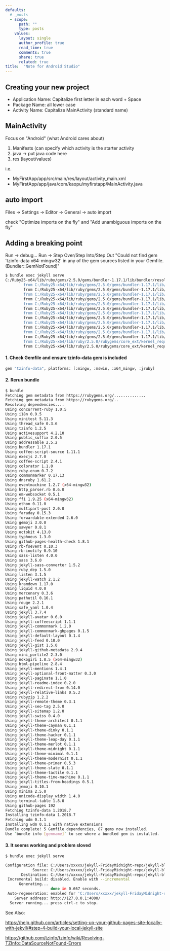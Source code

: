 ```yaml
---
defaults:
  # _posts
  - scope:
      path: ""
      type: posts
    values:
      layout: single
      author_profile: true
      read_time: true
      comments: true
      share: true
      related: true
title:  "Note for Android Studio"
---
```


## Creating your new project  ##

- Application Name: Capitalize first letter in each word + Space
- Package Name: all lower case
- Activity Name: Capitalize MainActivity (standard name)

## MainActivity ##
Focus on "Android" (what Android cares about)
1. Manifests (can specify which activity is the starter activity
2. java -> put java code here
3. res (layout/values)

i.e.
- MyFirstApp/app/src/main/res/layout/activity_main.xml
- MyFirstApp/app/java/com/kaopu/myfirstapp/MainActivity.java

## auto import ##

Files -> Settings -> Editor -> General -> auto import 

check "Optimize imports on the fly" and "Add unambiguous imports on the fly"

## Adding a breaking point ##

Run -> debug... 
Run -> Step Over/Step Into/Step Out
"Could not find gem 'tzinfo-data x64-mingw32' in any of the gem sources listed in your Gemfile. (Bundler::GemNotFound)" 

```bash
$ bundle exec jekyll serve
C:/Ruby25-x64/lib/ruby/gems/2.5.0/gems/bundler-1.17.1/lib/bundler/resolver.rb:287:in `block in verify_gemfile_dependencies_are_found!': Could not find gem 'tzinfo-data x64-mingw32' in any of the gem sources listed in your Gemfile. (Bundler::GemNotFound)
        from C:/Ruby25-x64/lib/ruby/gems/2.5.0/gems/bundler-1.17.1/lib/bundler/resolver.rb:255:in `each'
        from C:/Ruby25-x64/lib/ruby/gems/2.5.0/gems/bundler-1.17.1/lib/bundler/resolver.rb:255:in `verify_gemfile_dependencies_are_found!'
        from C:/Ruby25-x64/lib/ruby/gems/2.5.0/gems/bundler-1.17.1/lib/bundler/resolver.rb:49:in `start'
        from C:/Ruby25-x64/lib/ruby/gems/2.5.0/gems/bundler-1.17.1/lib/bundler/resolver.rb:22:in `resolve'
        from C:/Ruby25-x64/lib/ruby/gems/2.5.0/gems/bundler-1.17.1/lib/bundler/definition.rb:258:in `resolve'
        from C:/Ruby25-x64/lib/ruby/gems/2.5.0/gems/bundler-1.17.1/lib/bundler/definition.rb:170:in `specs'
        from C:/Ruby25-x64/lib/ruby/gems/2.5.0/gems/bundler-1.17.1/lib/bundler/definition.rb:237:in `specs_for'
        from C:/Ruby25-x64/lib/ruby/gems/2.5.0/gems/bundler-1.17.1/lib/bundler/definition.rb:226:in `requested_specs'
        from C:/Ruby25-x64/lib/ruby/gems/2.5.0/gems/bundler-1.17.1/lib/bundler/runtime.rb:108:in `block in definition_method'
        from C:/Ruby25-x64/lib/ruby/gems/2.5.0/gems/bundler-1.17.1/lib/bundler/runtime.rb:20:in `setup'
        from C:/Ruby25-x64/lib/ruby/gems/2.5.0/gems/bundler-1.17.1/lib/bundler.rb:107:in `setup'
        from C:/Ruby25-x64/lib/ruby/gems/2.5.0/gems/bundler-1.17.1/lib/bundler/setup.rb:20:in `<top (required)>'
        from C:/Ruby25-x64/lib/ruby/2.5.0/rubygems/core_ext/kernel_require.rb:59:in `require'
        from C:/Ruby25-x64/lib/ruby/2.5.0/rubygems/core_ext/kernel_require.rb:59:in `require'
```

#### 1. Check Gemfile and ensure tzinfo-data gem is included ####

```bash
gem "tzinfo-data", platforms: [:mingw, :mswin, :x64_mingw, :jruby]
```

#### 2. Rerun bundle ####
      
```bash
$ bundle
Fetching gem metadata from https://rubygems.org/..............
Fetching gem metadata from https://rubygems.org/..
Resolving dependencies....
Using concurrent-ruby 1.0.5
Using i18n 0.9.5
Using minitest 5.11.3
Using thread_safe 0.3.6
Using tzinfo 1.2.5
Using activesupport 4.2.10
Using public_suffix 2.0.5
Using addressable 2.5.2
Using bundler 1.17.1
Using coffee-script-source 1.11.1
Using execjs 2.7.0
Using coffee-script 2.4.1
Using colorator 1.1.0
Using ruby-enum 0.7.2
Using commonmarker 0.17.13
Using dnsruby 1.61.2
Using eventmachine 1.2.7 (x64-mingw32)
Using http_parser.rb 0.6.0
Using em-websocket 0.5.1
Using ffi 1.9.25 (x64-mingw32)
Using ethon 0.11.0
Using multipart-post 2.0.0
Using faraday 0.15.3
Using forwardable-extended 2.6.0
Using gemoji 3.0.0
Using sawyer 0.8.1
Using octokit 4.13.0
Using typhoeus 1.3.0
Using github-pages-health-check 1.8.1
Using rb-fsevent 0.10.3
Using rb-inotify 0.9.10
Using sass-listen 4.0.0
Using sass 3.6.0
Using jekyll-sass-converter 1.5.2
Using ruby_dep 1.5.0
Using listen 3.1.5
Using jekyll-watch 2.1.2
Using kramdown 1.17.0
Using liquid 4.0.0
Using mercenary 0.3.6
Using pathutil 0.16.1
Using rouge 2.2.1
Using safe_yaml 1.0.4
Using jekyll 3.7.4
Using jekyll-avatar 0.6.0
Using jekyll-coffeescript 1.1.1
Using jekyll-commonmark 1.2.0
Using jekyll-commonmark-ghpages 0.1.5
Using jekyll-default-layout 0.1.4
Using jekyll-feed 0.10.0
Using jekyll-gist 1.5.0
Using jekyll-github-metadata 2.9.4
Using mini_portile2 2.3.0
Using nokogiri 1.8.5 (x64-mingw32)
Using html-pipeline 2.8.4
Using jekyll-mentions 1.4.1
Using jekyll-optional-front-matter 0.3.0
Using jekyll-paginate 1.1.0
Using jekyll-readme-index 0.2.0
Using jekyll-redirect-from 0.14.0
Using jekyll-relative-links 0.5.3
Using rubyzip 1.2.2
Using jekyll-remote-theme 0.3.1
Using jekyll-seo-tag 2.5.0
Using jekyll-sitemap 1.2.0
Using jekyll-swiss 0.4.0
Using jekyll-theme-architect 0.1.1
Using jekyll-theme-cayman 0.1.1
Using jekyll-theme-dinky 0.1.1
Using jekyll-theme-hacker 0.1.1
Using jekyll-theme-leap-day 0.1.1
Using jekyll-theme-merlot 0.1.1
Using jekyll-theme-midnight 0.1.1
Using jekyll-theme-minimal 0.1.1
Using jekyll-theme-modernist 0.1.1
Using jekyll-theme-primer 0.5.3
Using jekyll-theme-slate 0.1.1
Using jekyll-theme-tactile 0.1.1
Using jekyll-theme-time-machine 0.1.1
Using jekyll-titles-from-headings 0.5.1
Using jemoji 0.10.1
Using minima 2.5.0
Using unicode-display_width 1.4.0
Using terminal-table 1.8.0
Using github-pages 192
Fetching tzinfo-data 1.2018.7
Installing tzinfo-data 1.2018.7
Fetching wdm 0.1.1
Installing wdm 0.1.1 with native extensions
Bundle complete! 5 Gemfile dependencies, 87 gems now installed.
Use `bundle info [gemname]` to see where a bundled gem is installed.
```

#### 3. It seems working and problem sloved ####

```bash
$ bundle exec jekyll serve

Configuration file: C:/Users/xxxxx/jekyll-FridayMidnight-repo/jekyll-blog-FriMid-repo/_config.yml
            Source: C:/Users/xxxxx/jekyll-FridayMidnight-repo/jekyll-blog-FriMid-repo
       Destination: C:/Users/xxxxx/jekyll-FridayMidnight-repo/jekyll-blog-FriMid-repo/_site
 Incremental build: disabled. Enable with --incremental
      Generating...
                    done in 0.667 seconds.
 Auto-regeneration: enabled for 'C:/Users/xxxxx/jekyll-FridayMidnight-repo/jekyll-blog-FriMid-repo'
    Server address: http://127.0.0.1:4000/
  Server running... press ctrl-c to stop.
```

See Also: 

<a href="https://help.github.com/articles/setting-up-your-github-pages-site-locally-with-jekyll/#step-4-build-your-local-jekyll-site">https://help.github.com/articles/setting-up-your-github-pages-site-locally-with-jekyll/#step-4-build-your-local-jekyll-site</a>

<a href="https://github.com/tzinfo/tzinfo/wiki/Resolving-TZInfo::DataSourceNotFound-Errors">https://github.com/tzinfo/tzinfo/wiki/Resolving-TZInfo::DataSourceNotFound-Errors</a>
       


